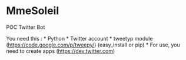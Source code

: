 MmeSoleil
=========

POC Twitter Bot

You need this :
    * Python
    * Twitter account
    * tweetyp module (https://code.google.com/p/tweepy/) (easy_install or pip)
    * For use, you need to create apps (https://dev.twitter.com)
